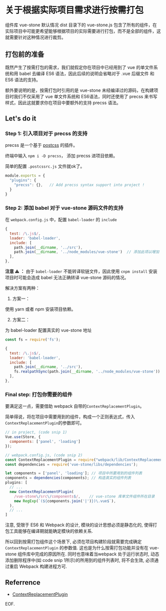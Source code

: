 # 关于根据实际项目需求进行按需打包

组件库 vue-stone 默认情况 dist 目录下的 vue-stone.js 包含了所有的组件，在实际项目中可能更希望能够根据项目的实际需要进行打包，而不是全部的组件，这就需要针对这种情况进行裁剪。

## 打包前的准备

既然产生了按需打包的需求，我们就假定你在项目中已经用到了 vue 的单文件系统和用 babel 去编译 ES6 语法，因此后续的说明会省略对于 .vue 后缀文件 和 ES6 语法的支持。

额外要说明的是，按需打包时引用的是 vue-stone 未经编译过的源码，在构建项目时我们不仅采用了 vue 单文件系统和 ES6语法，同时还使用了 precss 来书写样式，因此这就要求你在项目中要额外的支持 precss 语法。

## Let's do it

### Step 1: 引入项目对于 precss 的支持

precss 是一个基于 [postcss](https://github.com/postcss/postcss) 的插件。

终端中输入 `npm i -D precss`， 添加 precss 进项目依赖。

简单的配置 `.postcssrc.js` 文件就ok了。
```js
module.exports = {
  "plugins": {
    "precss": {},   // Add precss syntax support into project !
  }
}
```

### Step 2: 添加 babel 对于 vue-stone 源码文件的支持

在 `webpack.config.js` 中，配置 `babel-loader` 的 `include`

```js
{
  test: /\.js$/,
  loader: 'babel-loader',
  include: [
    path.join(__dirname, '../src'),
    path.join(__dirname, '../node_modules/vue-stone')  // 添加此项以增加 babel 对于 vue-stone 源码的编译
  ],
},
```

**注意 ⚠️ ：**  由于 `babel-loader` 不能转译软链文件，因此使用 `cnpm install` 安装项目时可能会造成 babel 无法正确转译 vue-stone 源码的情况。

解决方案有两种：

1. 方案一：

使用 yarn 或者 npm 安装项目依赖。

2. 方案二：

为 babel-loader 配置真实的 vue-stone 地址

```js
const fs = require('fs');

{
  test: /\.js$/,
  loader: 'babel-loader',
  include: [
    path.join(__dirname, '../src'),
    fs.realpathSync(path.join(__dirname, '../node_modules/vue-stone'))  // 获取真实的文件地址
  ],
},
```


### Final step: 打包你需要的组件

要满足这一点，需要借助 webpack 自带的`ContextReplacementPlugin`。

简单得说，将在项目中需要用到的组件，构成一个正则表达式，传入`ContextReplacementPlugin`的参数即可。

```javascript
// in project, (code snip 1)
Vue.use(Store, {
  components: ['panel', 'loading']
});
```

```js
// webpack.config.js, (code snip 2)
const ContextReplacementPlugin = require("webpack/lib/ContextReplacementPlugin");
const dependencies = require('vue-stone/libs/dependencies');

let components = ['panel', 'loading']; // 项目中所要用到的组件列表
components = dependencies(components); // 构造真实的组件列表
plugins: [
  // ...
  new ContextReplacementPlugin(
    /vue-stone\/src\/components$/,    // vue-stone 库单文件组件所在目录
    new RegExp(`(${components.join('|')})\.vue$`),
  ),
  // ...
]
```

注意, 受限于 ES6 和 Webpack 的设计, 模块的设计思想必须是静态化的, 使得打包工具能够在编译期就能确定模块的依赖关系.

所以回到按需打包组件这个场景下, 必须在项目构建阶段就需要完成确定 `ContextReplacementPlugin` 的参数值. 这也是为什么按需打包功能并没有在 vue-stone 组件库中完成的原因所在. 同时也意味着当webpack 处于运行状态时, 动态添加删除程序中(如 code snip 1所示)的所用到的组件列表时, 将不会生效, 必须通过重启 Webpack 构建进程方可.

## Referrence

* [ContextReplacementPlugin](https://webpack.js.org/plugins/context-replacement-plugin/)

EOF.


